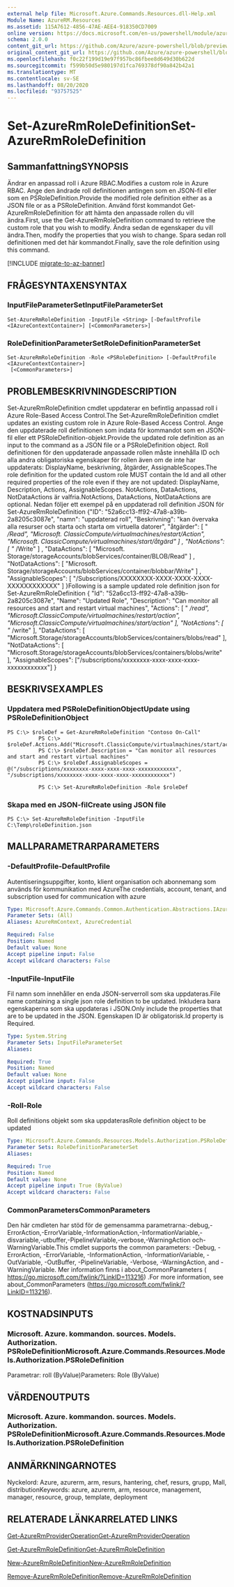 ```yaml
---
external help file: Microsoft.Azure.Commands.Resources.dll-Help.xml
Module Name: AzureRM.Resources
ms.assetid: 115A7612-4856-47AE-AEE4-918350CD7009
online version: https://docs.microsoft.com/en-us/powershell/module/azurerm.resources/set-azurermroledefinition
schema: 2.0.0
content_git_url: https://github.com/Azure/azure-powershell/blob/preview/src/ResourceManager/Resources/Commands.Resources/help/Set-AzureRmRoleDefinition.md
original_content_git_url: https://github.com/Azure/azure-powershell/blob/preview/src/ResourceManager/Resources/Commands.Resources/help/Set-AzureRmRoleDefinition.md
ms.openlocfilehash: f0c22f199d19e97f957bc86fbee8d649d30b622d
ms.sourcegitcommit: f599b50d5e980197d1fca769378df90a842b42a1
ms.translationtype: MT
ms.contentlocale: sv-SE
ms.lasthandoff: 08/20/2020
ms.locfileid: "93757525"
---
```

# <span data-ttu-id="666eb-101">Set-AzureRmRoleDefinition</span><span class="sxs-lookup"><span data-stu-id="666eb-101">Set-AzureRmRoleDefinition</span></span>

## <span data-ttu-id="666eb-102">Sammanfattning</span><span class="sxs-lookup"><span data-stu-id="666eb-102">SYNOPSIS</span></span>
<span data-ttu-id="666eb-103">Ändrar en anpassad roll i Azure RBAC.</span><span class="sxs-lookup"><span data-stu-id="666eb-103">Modifies a custom role in Azure RBAC.</span></span>
<span data-ttu-id="666eb-104">Ange den ändrade roll definitionen antingen som en JSON-fil eller som en PSRoleDefinition.</span><span class="sxs-lookup"><span data-stu-id="666eb-104">Provide the modified role definition either as a JSON file or as a PSRoleDefinition.</span></span>
<span data-ttu-id="666eb-105">Använd först kommandot Get-AzureRmRoleDefinition för att hämta den anpassade rollen du vill ändra.</span><span class="sxs-lookup"><span data-stu-id="666eb-105">First, use the Get-AzureRmRoleDefinition command to retrieve the custom role that you wish to modify.</span></span>
<span data-ttu-id="666eb-106">Ändra sedan de egenskaper du vill ändra.</span><span class="sxs-lookup"><span data-stu-id="666eb-106">Then, modify the properties that you wish to change.</span></span>
<span data-ttu-id="666eb-107">Spara sedan roll definitionen med det här kommandot.</span><span class="sxs-lookup"><span data-stu-id="666eb-107">Finally, save the role definition using this command.</span></span>

[!INCLUDE [migrate-to-az-banner](../../includes/migrate-to-az-banner.md)]

## <span data-ttu-id="666eb-108">FRÅGESYNTAXEN</span><span class="sxs-lookup"><span data-stu-id="666eb-108">SYNTAX</span></span>

### <span data-ttu-id="666eb-109">InputFileParameterSet</span><span class="sxs-lookup"><span data-stu-id="666eb-109">InputFileParameterSet</span></span>
```
Set-AzureRmRoleDefinition -InputFile <String> [-DefaultProfile <IAzureContextContainer>] [<CommonParameters>]
```

### <span data-ttu-id="666eb-110">RoleDefinitionParameterSet</span><span class="sxs-lookup"><span data-stu-id="666eb-110">RoleDefinitionParameterSet</span></span>
```
Set-AzureRmRoleDefinition -Role <PSRoleDefinition> [-DefaultProfile <IAzureContextContainer>]
 [<CommonParameters>]
```

## <span data-ttu-id="666eb-111">PROBLEMBESKRIVNING</span><span class="sxs-lookup"><span data-stu-id="666eb-111">DESCRIPTION</span></span>
<span data-ttu-id="666eb-112">Set-AzureRmRoleDefinition cmdlet uppdaterar en befintlig anpassad roll i Azure Role-Based Access Control.</span><span class="sxs-lookup"><span data-stu-id="666eb-112">The Set-AzureRmRoleDefinition cmdlet updates an existing custom role in Azure Role-Based Access Control.</span></span>
<span data-ttu-id="666eb-113">Ange den uppdaterade roll definitionen som indata för kommandot som en JSON-fil eller ett PSRoleDefinition-objekt.</span><span class="sxs-lookup"><span data-stu-id="666eb-113">Provide the updated role definition as an input to the command as a JSON file or a PSRoleDefinition object.</span></span>
<span data-ttu-id="666eb-114">Roll definitionen för den uppdaterade anpassade rollen måste innehålla ID och alla andra obligatoriska egenskaper för rollen även om de inte har uppdaterats: DisplayName, beskrivning, åtgärder, AssignableScopes.</span><span class="sxs-lookup"><span data-stu-id="666eb-114">The role definition for the updated custom role MUST contain the Id and all other required properties of the role even if they are not updated: DisplayName, Description, Actions, AssignableScopes.</span></span>
<span data-ttu-id="666eb-115">NotActions, DataActions, NotDataActions är valfria.</span><span class="sxs-lookup"><span data-stu-id="666eb-115">NotActions, DataActions, NotDataActions are optional.</span></span>
<span data-ttu-id="666eb-116">Nedan följer ett exempel på en uppdaterad roll definition JSON för Set-AzureRmRoleDefinition {"ID": "52a6cc13-ff92-47a8-a39b-2a8205c3087e", "namn": "uppdaterad roll", "Beskrivning": "kan övervaka alla resurser och starta och starta om virtuella datorer", "åtgärder": \[ " */Read", "Microsoft. ClassicCompute/virtualmachines/restart/Action", "Microsoft. ClassicCompute/virtualmachines/start/åtgärd" \] , "NotActions": \[ "* /Write" \] , "DataActions": \[ "Microsoft. Storage/storageAccounts/blobServices/container/BLOB/Read" \] , "NotDataActions": \[ "Microsoft. Storage/storageAccounts/blobServices/container/blobbar/Write" \] , "AssignableScopes": \[ "/Subscriptions/XXXXXXXX-XXXX-XXXX-XXXX-XXXXXXXXXXXX" \] }</span><span class="sxs-lookup"><span data-stu-id="666eb-116">Following is a sample updated role definition json for Set-AzureRmRoleDefinition { "Id": "52a6cc13-ff92-47a8-a39b-2a8205c3087e", "Name": "Updated Role", "Description": "Can monitor all resources and start and restart virtual machines", "Actions": \[ " */read", "Microsoft.ClassicCompute/virtualmachines/restart/action", "Microsoft.ClassicCompute/virtualmachines/start/action" \], "NotActions": \[ "* /write" \], "DataActions": \[ "Microsoft.Storage/storageAccounts/blobServices/containers/blobs/read" \], "NotDataActions": \[ "Microsoft.Storage/storageAccounts/blobServices/containers/blobs/write" \], "AssignableScopes": \["/subscriptions/xxxxxxxx-xxxx-xxxx-xxxx-xxxxxxxxxxxx"\] }</span></span>

## <span data-ttu-id="666eb-117">BESKRIVS</span><span class="sxs-lookup"><span data-stu-id="666eb-117">EXAMPLES</span></span>

### <span data-ttu-id="666eb-118">Uppdatera med PSRoleDefinitionObject</span><span class="sxs-lookup"><span data-stu-id="666eb-118">Update using PSRoleDefinitionObject</span></span>
```
PS C:\> $roleDef = Get-AzureRmRoleDefinition "Contoso On-Call"
          PS C:\> $roleDef.Actions.Add("Microsoft.ClassicCompute/virtualmachines/start/action")
          PS C:\> $roleDef.Description = "Can monitor all resources and start and restart virtual machines"
          PS C:\> $roleDef.AssignableScopes = @("/subscriptions/xxxxxxxx-xxxx-xxxx-xxxx-xxxxxxxxxxxx", "/subscriptions/xxxxxxxx-xxxx-xxxx-xxxx-xxxxxxxxxxxx")

          PS C:\> Set-AzureRmRoleDefinition -Role $roleDef
```

### <span data-ttu-id="666eb-119">Skapa med en JSON-fil</span><span class="sxs-lookup"><span data-stu-id="666eb-119">Create using JSON file</span></span>
```
PS C:\> Set-AzureRmRoleDefinition -InputFile C:\Temp\roleDefinition.json
```

## <span data-ttu-id="666eb-120">MALLPARAMETRAR</span><span class="sxs-lookup"><span data-stu-id="666eb-120">PARAMETERS</span></span>

### <span data-ttu-id="666eb-121">-DefaultProfile</span><span class="sxs-lookup"><span data-stu-id="666eb-121">-DefaultProfile</span></span>
<span data-ttu-id="666eb-122">Autentiseringsuppgifter, konto, klient organisation och abonnemang som används för kommunikation med Azure</span><span class="sxs-lookup"><span data-stu-id="666eb-122">The credentials, account, tenant, and subscription used for communication with azure</span></span>

```yaml
Type: Microsoft.Azure.Commands.Common.Authentication.Abstractions.IAzureContextContainer
Parameter Sets: (All)
Aliases: AzureRmContext, AzureCredential

Required: False
Position: Named
Default value: None
Accept pipeline input: False
Accept wildcard characters: False
```

### <span data-ttu-id="666eb-123">-InputFile</span><span class="sxs-lookup"><span data-stu-id="666eb-123">-InputFile</span></span>
<span data-ttu-id="666eb-124">Fil namn som innehåller en enda JSON-serverroll som ska uppdateras.</span><span class="sxs-lookup"><span data-stu-id="666eb-124">File name containing a single json role definition to be updated.</span></span>
<span data-ttu-id="666eb-125">Inkludera bara egenskaperna som ska uppdateras i JSON.</span><span class="sxs-lookup"><span data-stu-id="666eb-125">Only include the properties that are to be updated in the JSON.</span></span>
<span data-ttu-id="666eb-126">Egenskapen ID är obligatorisk.</span><span class="sxs-lookup"><span data-stu-id="666eb-126">Id property is Required.</span></span>

```yaml
Type: System.String
Parameter Sets: InputFileParameterSet
Aliases:

Required: True
Position: Named
Default value: None
Accept pipeline input: False
Accept wildcard characters: False
```

### <span data-ttu-id="666eb-127">-Roll</span><span class="sxs-lookup"><span data-stu-id="666eb-127">-Role</span></span>
<span data-ttu-id="666eb-128">Roll definitions objekt som ska uppdateras</span><span class="sxs-lookup"><span data-stu-id="666eb-128">Role definition object to be updated</span></span>

```yaml
Type: Microsoft.Azure.Commands.Resources.Models.Authorization.PSRoleDefinition
Parameter Sets: RoleDefinitionParameterSet
Aliases:

Required: True
Position: Named
Default value: None
Accept pipeline input: True (ByValue)
Accept wildcard characters: False
```

### <span data-ttu-id="666eb-129">CommonParameters</span><span class="sxs-lookup"><span data-stu-id="666eb-129">CommonParameters</span></span>
<span data-ttu-id="666eb-130">Den här cmdleten har stöd för de gemensamma parametrarna:-debug,-ErrorAction,-ErrorVariable,-InformationAction,-InformationVariable,-disvariable,-utbuffer,-PipelineVariable,-verbose,-WarningAction och-WarningVariable.</span><span class="sxs-lookup"><span data-stu-id="666eb-130">This cmdlet supports the common parameters: -Debug, -ErrorAction, -ErrorVariable, -InformationAction, -InformationVariable, -OutVariable, -OutBuffer, -PipelineVariable, -Verbose, -WarningAction, and -WarningVariable.</span></span> <span data-ttu-id="666eb-131">Mer information finns i about_CommonParameters ( https://go.microsoft.com/fwlink/?LinkID=113216) .</span><span class="sxs-lookup"><span data-stu-id="666eb-131">For more information, see about_CommonParameters (https://go.microsoft.com/fwlink/?LinkID=113216).</span></span>

## <span data-ttu-id="666eb-132">KOSTNADS</span><span class="sxs-lookup"><span data-stu-id="666eb-132">INPUTS</span></span>

### <span data-ttu-id="666eb-133">Microsoft. Azure. kommandon. sources. Models. Authorization. PSRoleDefinition</span><span class="sxs-lookup"><span data-stu-id="666eb-133">Microsoft.Azure.Commands.Resources.Models.Authorization.PSRoleDefinition</span></span>
<span data-ttu-id="666eb-134">Parametrar: roll (ByValue)</span><span class="sxs-lookup"><span data-stu-id="666eb-134">Parameters: Role (ByValue)</span></span>

## <span data-ttu-id="666eb-135">VÄRDEN</span><span class="sxs-lookup"><span data-stu-id="666eb-135">OUTPUTS</span></span>

### <span data-ttu-id="666eb-136">Microsoft. Azure. kommandon. sources. Models. Authorization. PSRoleDefinition</span><span class="sxs-lookup"><span data-stu-id="666eb-136">Microsoft.Azure.Commands.Resources.Models.Authorization.PSRoleDefinition</span></span>

## <span data-ttu-id="666eb-137">ANMÄRKNINGAR</span><span class="sxs-lookup"><span data-stu-id="666eb-137">NOTES</span></span>
<span data-ttu-id="666eb-138">Nyckelord: Azure, azurerm, arm, resurs, hantering, chef, resurs, grupp, Mall, distribution</span><span class="sxs-lookup"><span data-stu-id="666eb-138">Keywords: azure, azurerm, arm, resource, management, manager, resource, group, template, deployment</span></span>

## <span data-ttu-id="666eb-139">RELATERADE LÄNKAR</span><span class="sxs-lookup"><span data-stu-id="666eb-139">RELATED LINKS</span></span>

[<span data-ttu-id="666eb-140">Get-AzureRmProviderOperation</span><span class="sxs-lookup"><span data-stu-id="666eb-140">Get-AzureRmProviderOperation</span></span>](./Get-AzureRmProviderOperation.md)

[<span data-ttu-id="666eb-141">Get-AzureRmRoleDefinition</span><span class="sxs-lookup"><span data-stu-id="666eb-141">Get-AzureRmRoleDefinition</span></span>](./Get-AzureRmRoleDefinition.md)

[<span data-ttu-id="666eb-142">New-AzureRmRoleDefinition</span><span class="sxs-lookup"><span data-stu-id="666eb-142">New-AzureRmRoleDefinition</span></span>](./New-AzureRmRoleDefinition.md)

[<span data-ttu-id="666eb-143">Remove-AzureRmRoleDefinition</span><span class="sxs-lookup"><span data-stu-id="666eb-143">Remove-AzureRmRoleDefinition</span></span>](./Remove-AzureRmRoleDefinition.md)

